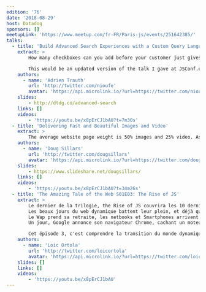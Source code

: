 ```yaml
---
edition: '76'
date: '2018-08-29'
host: Datadog
sponsors: []
meetupLink: 'https://www.meetup.com/fr-FR/Paris-js/events/251642385/'
talks:
  - title: 'Build Advanced Search Experiences with a Custom Query Language'
    extract: >
        How many checkboxes can you add before your customer just gives up? When working with large, flexible data structures, click-based interfaces quickly become cumbersome; worse, text-based search is often too imprecise. In this talk, I’ll explain how to create a custom query language that allows for complex searches in just a few keystrokes, and how to integrate it seamlessly into a web interface.

        This would be an updated version of the talk I gave at JSConf.eu: https://www.youtube.com/watch?v=P2yB_iEJXyI
    authors:
      - name: 'Adrien Trauth'
        url: 'http://twitter.com/nioufe'
        avatar: 'https://api.microlink.io/?url=https://twitter.com/nioufe&embed=image.url'
    slides:
        - http://dtdg.co/advanced-search
    links: []
    videos:
        - 'https://youtu.be/x8pErCJ1bAU?t=7m30s'
  - title: 'Delivering Fast and Beautiful Images and Video'
    extract: >
        The average website page weight is 50% images and 25% video. As the images and videos delivered to mobile devices get larger and larger, the load time of websites gets slower and slower. Further complicating matters, there are thousands of screens and devices with varying resolutions and CPU power that receive this content. In this talk, we’ll examine strategies to send the perfect image or video to every device, ensuring a fast, beautiful rendering of your content. We’ll look at how to test our content, and describe responsive images, delivering progressive images, and finally optimizing all of this content for fast delivery to each screen. Attendees will walk away with a better understanding of how to efficiently deliver beautiful images to every device that accesses their content.
    authors:
      - name: 'Doug Sillars'
        url: 'http://twitter.com/dougsillars'
        avatar: 'https://api.microlink.io/?url=https://twitter.com/dougsillars&embed=image.url'
    slides:
        - https://www.slideshare.net/dougsillars/
    links: []
    videos:
        - 'https://youtu.be/x8pErCJ1bAU?t=34m26s'
  - title: 'The Amazing Tale of the Web S01E03: The Rise of JS'
    extract: >
        Le dernier de la trilogie, the Rise of JS couvrira les 10 dernières années.
        Les beaux jours du web dynamique battent leur plein, et déjà quelques transitions arrivent.
        Le Wap prend sa retraite, les netbooks et Smartphones arrivent : une transformation doit s'opérer.
        Un jour, Google annonce son navigateur Chrome, cachant un moteur qui va changer la donne. #DynamicWeb #W3C #HTML5 #WebFrameworks #V8

        Cet épisode 3, c'est comprendre la transition du monde dynamique vers un modèle client-serveur, la fracture engendrée par les nouveaux devices, le mouvement des technologies pour répondre à ces nouveaux usages (Node.js, Play, etc...) et bien sur les frameworks JS
    authors:
      - name: 'Loic Ortola'
        url: 'http://twitter.com/loicortola'
        avatar: 'https://api.microlink.io/?url=https://twitter.com/loicortola&embed=image.url'
    slides: []
    links: []
    videos:
        - 'https://youtu.be/x8pErCJ1bAU'
---
```

